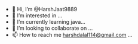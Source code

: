 - 👋 Hi, I’m @HarshJaat9889
- 👀 I’m interested in ...
- 🌱 I’m currently learning java...
- 💞️ I’m looking to collaborate on ...
- 📫 How to reach me harshdalal114@gmail.com ...

<!---
HarshJaat9889/HarshJaat9889 is a ✨ special ✨ repository because its `README.md` (this file) appears on your GitHub profile.
You can click the Preview link to take a look at your changes.
--->
